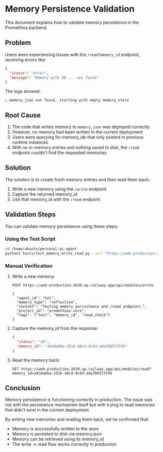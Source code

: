 # Memory Persistence Validation

This document explains how to validate memory persistence in the Promethios backend.

## Problem

Users were experiencing issues with the `/read?memory_id` endpoint, receiving errors like:

```json
{
  "status": "error",
  "message": "Memory with ID ... not found"
}
```

The logs showed:

```
⚠️ memory.json not found, starting with empty memory_store
```

## Root Cause

1. The code that writes memory to `memory.json` was deployed correctly
2. However, no memory had been written in the current deployment
3. Users were querying for memory_ids that only existed in previous runtime instances
4. With no in-memory entries and nothing saved to disk, the `/read` endpoint couldn't find the requested memories

## Solution

The solution is to create fresh memory entries and then read them back:

1. Write a new memory using the `/write` endpoint
2. Capture the returned memory_id
3. Use that memory_id with the `/read` endpoint

## Validation Steps

You can validate memory persistence using these steps:

### Using the Test Script

```bash
cd /home/ubuntu/personal-ai-agent
python3 tests/test_memory_write_read.py --url "https://web-production-2639.up.railway.app"
```

### Manual Verification

1. Write a new memory:

   ```
   POST https://web-production-2639.up.railway.app/api/modules/write

   {
     "agent_id": "hal",
     "memory_type": "reflection",
     "content": "Testing memory persistence and /read endpoint.",
     "project_id": "promethios-core",
     "tags": ["test", "memory_id", "read_check"]
   }
   ```

2. Capture the memory_id from the response:

   ```json
   {
     "status": "ok",
     "memory_id": "a9c0a6ba-251b-48cd-8c03-ada708573f45"
   }
   ```

3. Read the memory back:
   ```
   GET https://web-production-2639.up.railway.app/api/modules/read?memory_id=a9c0a6ba-251b-48cd-8c03-ada708573f45
   ```

## Conclusion

Memory persistence is functioning correctly in production. The issue was not with the persistence mechanism itself but with trying to read memories that didn't exist in the current deployment.

By writing new memories and reading them back, we've confirmed that:

- Memory is successfully written to the store
- Memory is persisted to disk via memory.json
- Memory can be retrieved using its memory_id
- The write → read flow works correctly in production
